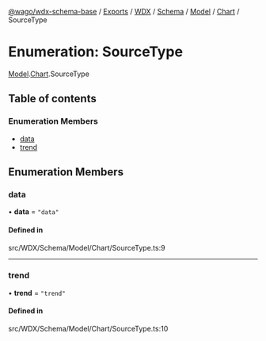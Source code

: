 [@wago/wdx-schema-base](../README.md) / [Exports](../modules.md) / [WDX](../modules/WDX.md) / [Schema](../modules/WDX.Schema.md) / [Model](../modules/WDX.Schema.Model.md) / [Chart](../modules/WDX.Schema.Model.Chart.md) / SourceType

# Enumeration: SourceType

[Model](../modules/WDX.Schema.Model.md).[Chart](../modules/WDX.Schema.Model.Chart.md).SourceType

## Table of contents

### Enumeration Members

- [data](WDX.Schema.Model.Chart.SourceType.md#data)
- [trend](WDX.Schema.Model.Chart.SourceType.md#trend)

## Enumeration Members

### data

• **data** = ``"data"``

#### Defined in

src/WDX/Schema/Model/Chart/SourceType.ts:9

___

### trend

• **trend** = ``"trend"``

#### Defined in

src/WDX/Schema/Model/Chart/SourceType.ts:10

